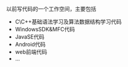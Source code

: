 
以前写代码的一个工作空间，主要包括
 * C\C++基础语法学习及算法数据结构学习代码
 * WindowsSDK&MFC代码
 * JavaSE代码
 * Android代码
 * web前端代码
 * ...